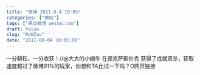 ```yaml
---
title: "微博 2011.8.4 10:05"
categories: ["嘀咕"]
tags: ["来自微博 weibo.com"]
draft: false
slug: "RoWZau"
date: "2011-08-04 10:05:00"
---
```


<p>一分耕耘，一分收获！//@大大的小蜗牛 在德克萨斯扑克 获得了成就双杀，获取速度超过了微博91%的玩家，你想和TA比试一下吗？O网页链接 ​​​​</p>
